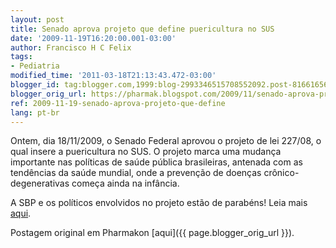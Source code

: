 ```yaml
---
layout: post
title: Senado aprova projeto que define puericultura no SUS
date: '2009-11-19T16:20:00.001-03:00'
author: Francisco H C Felix
tags:
- Pediatria
modified_time: '2011-03-18T21:13:43.472-03:00'
blogger_id: tag:blogger.com,1999:blog-2993346515708552092.post-8166165685505631337
blogger_orig_url: https://pharmak.blogspot.com/2009/11/senado-aprova-projeto-que-define.html
ref: 2009-11-19-senado-aprova-projeto-que-define
lang: pt-br
---
```


Ontem, dia 18/11/2009, o Senado Federal aprovou o projeto de lei 227/08, o qual insere a puericultura no SUS. O projeto marca uma mudança importante nas políticas de saúde pública brasileiras, antenada com as tendências da saúde mundial, onde a prevenção de doenças crônico-degenerativas começa ainda na infância.
<!--more-->
A SBP e os políticos envolvidos no projeto estão de parabéns! Leia mais [aqui](https://www25.senado.leg.br/web/atividade/materias/-/materia/85708).

Postagem original em Pharmakon [aqui]({{ page.blogger_orig_url }}).
